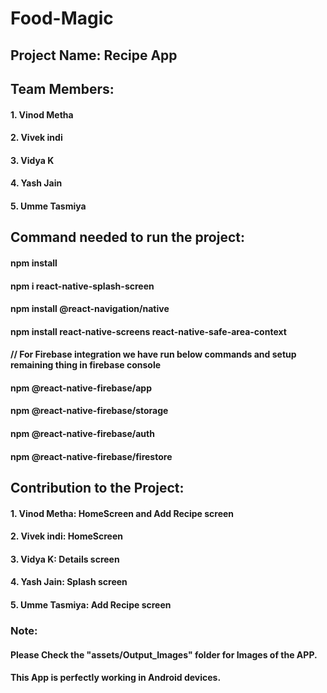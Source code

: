 # Food-Magic

## Project Name: Recipe App

## Team Members:

#### 1. Vinod Metha
#### 2. Vivek indi
#### 3. Vidya K
#### 4. Yash Jain
#### 5. Umme Tasmiya

## Command needed to run the project:

#### npm install 
#### npm i react-native-splash-screen
#### npm install @react-navigation/native
#### npm install react-native-screens react-native-safe-area-context 

#### // For Firebase integration we have run below commands and setup remaining thing in firebase console

#### npm @react-native-firebase/app
#### npm @react-native-firebase/storage
#### npm @react-native-firebase/auth
#### npm @react-native-firebase/firestore

## Contribution to the Project:

#### 1. Vinod Metha: HomeScreen and Add Recipe screen
#### 2. Vivek indi: HomeScreen
#### 3. Vidya K: Details screen
#### 4. Yash Jain: Splash screen
#### 5. Umme Tasmiya: Add Recipe screen

### Note:

#### Please Check the "assets/Output_Images" folder for Images of the APP.
#### This App is perfectly working in Android devices.






